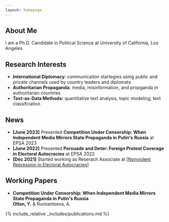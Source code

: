 ```yaml
---
layout: homepage
---
```


## About Me

I am a Ph.D. Candidate in Political Science at University of California, Los Angeles

## Research Interests

- **International Diplomacy**: communicaiton startegies using public and pricate channels used by country leaders and diplomats
- **Authoritarian Propaganda:** media, misinformation, and propganda in authoritarian countries  
- **Text-as-Data Methods:** quantitative text analysis, topic modeling, text classifciation

## News
- **[June 2023]** Presented **Competition Under Censorship: When Independent Media Mirrors State Propaganda in Putin's Russia** at EPSA 2023
- **[June 2022]** Presented **Persuade and Deter: Foreign Protest Coverage in Electoral
Autocracies** at EPSA 2022
- **[Dec 2021]** Started working as Reserach Associate at [[Nonviolent Repression in Electoral Autocracies](https://www.nonviolent-repression.co.uk/)]


## Working Papers

- **Competition Under Censorship: When Independent Media Mirrors State Propaganda in Putin's Russia** 
  <br>
  **Otlan, Y.** & Rumiantseva, A.
  <br>


{% include_relative _includes/publications.md %}

<!---{% include_relative _includes/services.md %}--->
